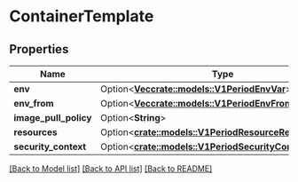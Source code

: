 # ContainerTemplate

## Properties

Name | Type | Description | Notes
------------ | ------------- | ------------- | -------------
**env** | Option<[**Vec<crate::models::V1PeriodEnvVar>**](v1.EnvVar.md)> |  | [optional]
**env_from** | Option<[**Vec<crate::models::V1PeriodEnvFromSource>**](v1.EnvFromSource.md)> |  | [optional]
**image_pull_policy** | Option<**String**> |  | [optional]
**resources** | Option<[**crate::models::V1PeriodResourceRequirements**](v1.ResourceRequirements.md)> |  | [optional]
**security_context** | Option<[**crate::models::V1PeriodSecurityContext**](v1.SecurityContext.md)> |  | [optional]

[[Back to Model list]](../README.md#documentation-for-models) [[Back to API list]](../README.md#documentation-for-api-endpoints) [[Back to README]](../README.md)



